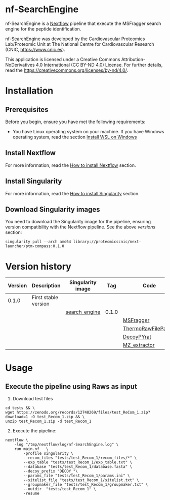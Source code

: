# nf-SearchEngine

nf-SearchEngine is a [Nextflow](https://www.nextflow.io/) pipeline that execute the MSFragger search engine for the peptide identification.

nf-SearchEngine was developed by the Cardiovascular Proteomics Lab/Proteomic Unit at The National Centre for Cardiovascular Research (CNIC, https://www.cnic.es).

This application is licensed under a Creative Commons Attribution-NoDerivatives 4.0 International (CC BY-ND 4.0) License. For further details, read the https://creativecommons.org/licenses/by-nd/4.0/.

# Installation

## Prerequisites
Before you begin, ensure you have met the following requirements:

- You have Linux operating system on your machine. If you have Windows operating system, read the section [Install WSL on Windows](docs/WSL.md)

## Install Nextflow

For more information, read the [How to install Nextflow](docs/Nextflow.md) section.

## Install Singularity

For more information, read the [How to install Singularity](docs/SingularityCE.md) section.

## Download Singularity images

You need to download the Singularity image for the pipeline, ensuring version compatibility with the Nextflow pipeline. See the above *versions* section:
```
singularity pull --arch amd64 library://proteomicscnic/next-launcher/ptm-compass:0.1.0
```

# Version history

| Version | Description                  | Singularity image                                                                            | Tag     | Code                                                                     | Version |
|---------|------------------------------|----------------------------------------------------------------------------------------------|---------|--------------------------------------------------------------------------|---------|
| 0.1.0   | First stable version         |                                                                                              |         |                                                                          |         |
|         |                              | [search_engine](https://cloud.sylabs.io/library/proteomicscnic/next-launcher/search_engine)  | 0.1.0   |                                                                          |         |
|         |                              |                                                                                              |         | [MSFragger](https://msfragger.nesvilab.org)                              | 3.8     |
|         |                              |                                                                                              |         | [ThermoRawFileParser](https://github.com/compomics/ThermoRawFileParser)  | 1.4.2   |
|         |                              |                                                                                              |         | [DecoyPYrat](https://www.sanger.ac.uk/tool/decoypyrat/)							 		 | 2.13    |
|         |                              |                                                                                              |         | [MZ_extractor](https://github.com/CNIC-Proteomics/mz_extractor)			 		 | 1.0	   |



# Usage

## Execute the pipeline using Raws as input


1. Download test files
```
cd tests && \
wget https://zenodo.org/records/12748269/files/test_ReCom_1.zip?download=1 -O test_Recom_1.zip && \
unzip test_Recom_1.zip -d test_Recom_1
```

2. Execute the pipeline:
```
nextflow \
    -log "/tmp/nextflow/log/nf-SearchEngine.log" \
    run main.nf   \
        -profile singularity \
        --recom_files "tests/test_Recom_1/recom_files/*" \
        --exp_table "tests/test_Recom_1/exp_table.txt" \
        --database "tests/test_Recom_1/database.fasta" \
        --decoy_prefix "DECOY_"\
        --params_file "tests/test_Recom_1/params.ini" \
        --sitelist_file "tests/test_Recom_1/sitelist.txt" \
        --groupmaker_file "tests/test_Recom_1/groupmaker.txt" \
        --outdir  "tests/test_Recom_1" \
        -resume
```

<!-- 
```
nextflow \
    -log "/tmp/nextflow/log/nf-search-engine.log" \
    run main.nf   \
        -profile singularity \
        --raw_files "/mnt/tierra/U_Proteomica/UNIDAD/DatosCrudos/jmrodriguezc/projects/nf-SearchEngine/tests/test1/inputs/raw_files/*" \
        --database "/mnt/tierra/U_Proteomica/UNIDAD/DatosCrudos/jmrodriguezc/projects/nf-SearchEngine/tests/test1/inputs/database.fasta" \
        --add_decoys true \
        --decoy_prefix "DECOY_" \
        --msf_params_file "/mnt/tierra/U_Proteomica/UNIDAD/DatosCrudos/jmrodriguezc/projects/nf-SearchEngine/tests/test1/inputs/msf_params_file.params" \
        --reporter_ion_isotopic "/mnt/tierra/U_Proteomica/UNIDAD/DatosCrudos/jmrodriguezc/projects/nf-SearchEngine/tests/test1/inputs/reporter_ion_isotopic.tsv" \
        --outdir  "/mnt/tierra/U_Proteomica/UNIDAD/DatosCrudos/jmrodriguezc/projects/nf-SearchEngine/tests/test1" \
        -resume
```
 -->

